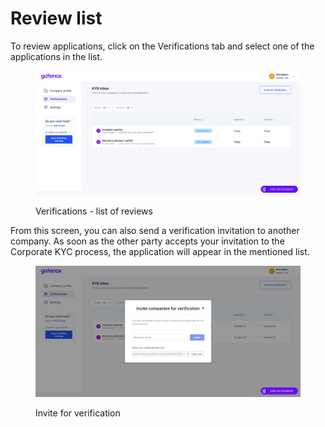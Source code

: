 # Review list

To review applications, click on the Verifications tab and select one of the applications in the list.

<figure><img src="../../docs/Images/applic.png" alt="Verifications - list of reviews"><figcaption><p>Verifications - list of reviews</p></figcaption></figure>

From this screen, you can also send a verification invitation to another company. As soon as the other party accepts your invitation to the Corporate KYC process, the application will appear in the mentioned list.

<figure><img src="../../docs/Images/appli_invitation.png" alt="Invite for verification"><figcaption><p>Invite for verification</p></figcaption></figure>
